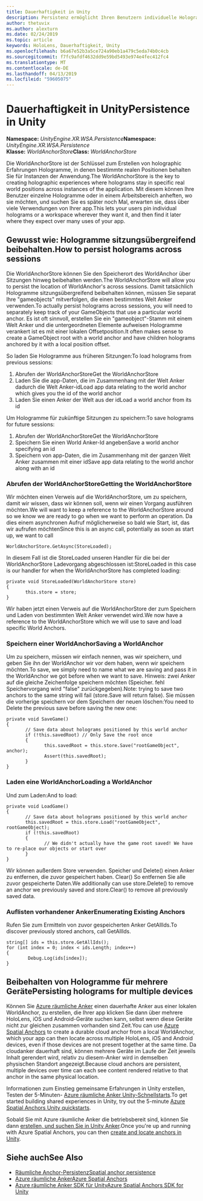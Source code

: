 ```yaml
---
title: Dauerhaftigkeit in Unity
description: Persistenz ermöglicht Ihren Benutzern individuelle Hologramme oder in einem Arbeitsbereich anheften, wo sie möchten, und klicken Sie dann finden Sie, dass es später noch Mal, in dem sie über viele erwarten Ihrer App verwendet.
author: thetuvix
ms.author: alexturn
ms.date: 02/24/2019
ms.topic: article
keywords: HoloLens, Dauerhaftigkeit, Unity
ms.openlocfilehash: b6a67e52b3a5ce724a90eb1a479c5eda74b0c4cb
ms.sourcegitcommit: f7fc9afdf4632dd9e59bd5493e974e4fec412fc4
ms.translationtype: MT
ms.contentlocale: de-DE
ms.lasthandoff: 04/13/2019
ms.locfileid: "59605075"
---
```

# <a name="persistence-in-unity"></a><span data-ttu-id="ceb1b-104">Dauerhaftigkeit in Unity</span><span class="sxs-lookup"><span data-stu-id="ceb1b-104">Persistence in Unity</span></span>

<span data-ttu-id="ceb1b-105">**Namespace:** *UnityEngine.XR.WSA.Persistence*</span><span class="sxs-lookup"><span data-stu-id="ceb1b-105">**Namespace:** *UnityEngine.XR.WSA.Persistence*</span></span><br>
<span data-ttu-id="ceb1b-106">**Klasse:** *WorldAnchorStore*</span><span class="sxs-lookup"><span data-stu-id="ceb1b-106">**Class:** *WorldAnchorStore*</span></span>

<span data-ttu-id="ceb1b-107">Die WorldAnchorStore ist der Schlüssel zum Erstellen von holographic Erfahrungen Hologramme, in denen bestimmte realen Positionen behalten Sie für Instanzen der Anwendung.</span><span class="sxs-lookup"><span data-stu-id="ceb1b-107">The WorldAnchorStore is the key to creating holographic experiences where holograms stay in specific real world positions across instances of the application.</span></span> <span data-ttu-id="ceb1b-108">Mit diesem können Ihre Benutzer einzelne Hologramme oder in einem Arbeitsbereich anheften, wo sie möchten, und suchen Sie es später noch Mal, erwarten sie, dass über viele Verwendungen von Ihrer app.</span><span class="sxs-lookup"><span data-stu-id="ceb1b-108">This lets your users pin individual holograms or a workspace wherever they want it, and then find it later where they expect over many uses of your app.</span></span>

## <a name="how-to-persist-holograms-across-sessions"></a><span data-ttu-id="ceb1b-109">Gewusst wie: Hologramme sitzungsübergreifend beibehalten.</span><span class="sxs-lookup"><span data-stu-id="ceb1b-109">How to persist holograms across sessions</span></span>

<span data-ttu-id="ceb1b-110">Die WorldAnchorStore können Sie den Speicherort des WorldAnchor über Sitzungen hinweg beibehalten werden.</span><span class="sxs-lookup"><span data-stu-id="ceb1b-110">The WorldAnchorStore will allow you to persist the location of WorldAnchor's across sessions.</span></span> <span data-ttu-id="ceb1b-111">Damit tatsächlich Hologramme sitzungsübergreifend beibehalten können, müssen Sie separat Ihre "gameobjects" mitverfolgen, die einen bestimmtes Welt Anker verwenden.</span><span class="sxs-lookup"><span data-stu-id="ceb1b-111">To actually persist holograms across sessions, you will need to separately keep track of your GameObjects that use a particular world anchor.</span></span> <span data-ttu-id="ceb1b-112">Es ist oft sinnvoll, erstellen Sie ein "gameobject"-Stamm mit einem Welt Anker und die untergeordneten Elemente aufweisen Hologramme verankert ist es mit einer lokalen Offsetposition.</span><span class="sxs-lookup"><span data-stu-id="ceb1b-112">It often makes sense to create a GameObject root with a world anchor and have children holograms anchored by it with a local position offset.</span></span>

<span data-ttu-id="ceb1b-113">So laden Sie Hologramme aus früheren Sitzungen:</span><span class="sxs-lookup"><span data-stu-id="ceb1b-113">To load holograms from previous sessions:</span></span>
1. <span data-ttu-id="ceb1b-114">Abrufen der WorldAnchorStore</span><span class="sxs-lookup"><span data-stu-id="ceb1b-114">Get the WorldAnchorStore</span></span>
2. <span data-ttu-id="ceb1b-115">Laden Sie die app-Daten, die im Zusammenhang mit der Welt Anker dadurch die Welt Anker-id</span><span class="sxs-lookup"><span data-stu-id="ceb1b-115">Load app data relating to the world anchor which gives you the id of the world anchor</span></span>
3. <span data-ttu-id="ceb1b-116">Laden Sie einen Anker der Welt aus der id</span><span class="sxs-lookup"><span data-stu-id="ceb1b-116">Load a world anchor from its id</span></span>

<span data-ttu-id="ceb1b-117">Um Hologramme für zukünftige Sitzungen zu speichern:</span><span class="sxs-lookup"><span data-stu-id="ceb1b-117">To save holograms for future sessions:</span></span>
1. <span data-ttu-id="ceb1b-118">Abrufen der WorldAnchorStore</span><span class="sxs-lookup"><span data-stu-id="ceb1b-118">Get the WorldAnchorStore</span></span>
2. <span data-ttu-id="ceb1b-119">Speichern Sie einen World Anker-Id angeben</span><span class="sxs-lookup"><span data-stu-id="ceb1b-119">Save a world anchor specifying an id</span></span>
3. <span data-ttu-id="ceb1b-120">Speichern von app-Daten, die im Zusammenhang mit der ganzen Welt Anker zusammen mit einer id</span><span class="sxs-lookup"><span data-stu-id="ceb1b-120">Save app data relating to the world anchor along with an id</span></span>

### <a name="getting-the-worldanchorstore"></a><span data-ttu-id="ceb1b-121">Abrufen der WorldAnchorStore</span><span class="sxs-lookup"><span data-stu-id="ceb1b-121">Getting the WorldAnchorStore</span></span>

<span data-ttu-id="ceb1b-122">Wir möchten einen Verweis auf die WorldAnchorStore, um zu speichern, damit wir wissen, dass wir können soll, wenn wir einen Vorgang ausführen möchten.</span><span class="sxs-lookup"><span data-stu-id="ceb1b-122">We will want to keep a reference to the WorldAnchorStore around so we know we are ready to go when we want to perform an operation.</span></span> <span data-ttu-id="ceb1b-123">Da dies einem asynchronen Aufruf möglicherweise so bald wie Start, ist, das wir aufrufen möchten</span><span class="sxs-lookup"><span data-stu-id="ceb1b-123">Since this is an async call, potentially as soon as start up, we want to call</span></span>

```
WorldAnchorStore.GetAsync(StoreLoaded);
```

<span data-ttu-id="ceb1b-124">In diesem Fall ist die StoreLoaded unseren Handler für die bei der WorldAnchorStore Ladevorgang abgeschlossen ist:</span><span class="sxs-lookup"><span data-stu-id="ceb1b-124">StoreLoaded in this case is our handler for when the WorldAnchorStore has completed loading:</span></span>

```
private void StoreLoaded(WorldAnchorStore store)
{
       this.store = store;
}
```

<span data-ttu-id="ceb1b-125">Wir haben jetzt einen Verweis auf die WorldAnchorStore der zum Speichern und Laden von bestimmten Welt Anker verwendet wird.</span><span class="sxs-lookup"><span data-stu-id="ceb1b-125">We now have a reference to the WorldAnchorStore which we will use to save and load specific World Anchors.</span></span>

### <a name="saving-a-worldanchor"></a><span data-ttu-id="ceb1b-126">Speichern einer WorldAnchor</span><span class="sxs-lookup"><span data-stu-id="ceb1b-126">Saving a WorldAnchor</span></span>

<span data-ttu-id="ceb1b-127">Um zu speichern, müssen wir einfach nennen, was wir speichern, und geben Sie ihn der WorldAnchor wir vor dem haben, wenn wir speichern möchten.</span><span class="sxs-lookup"><span data-stu-id="ceb1b-127">To save, we simply need to name what we are saving and pass it in the WorldAnchor we got before when we want to save.</span></span> <span data-ttu-id="ceb1b-128">Hinweis: zwei Anker auf die gleiche Zeichenfolge speichern möchten (Speicher. fehl Speichervorgang wird "false" zurückgegeben).</span><span class="sxs-lookup"><span data-stu-id="ceb1b-128">Note: trying to save two anchors to the same string will fail (store.Save will return false).</span></span> <span data-ttu-id="ceb1b-129">Sie müssen die vorherige speichern vor dem Speichern der neuen löschen:</span><span class="sxs-lookup"><span data-stu-id="ceb1b-129">You need to Delete the previous save before saving the new one:</span></span>

```
private void SaveGame()
{
       // Save data about holograms positioned by this world anchor
       if (!this.savedRoot) // Only Save the root once
       {
              this.savedRoot = this.store.Save("rootGameObject", anchor);
              Assert(this.savedRoot);
       }
}
```

### <a name="loading-a-worldanchor"></a><span data-ttu-id="ceb1b-130">Laden eine WorldAnchor</span><span class="sxs-lookup"><span data-stu-id="ceb1b-130">Loading a WorldAnchor</span></span>

<span data-ttu-id="ceb1b-131">Und zum Laden:</span><span class="sxs-lookup"><span data-stu-id="ceb1b-131">And to load:</span></span>

```
private void LoadGame()
{
       // Save data about holograms positioned by this world anchor
       this.savedRoot = this.store.Load("rootGameObject", rootGameObject);
       if (!this.savedRoot)
       {
              // We didn't actually have the game root saved! We have to re-place our objects or start over
       }
}
```

<span data-ttu-id="ceb1b-132">Wir können außerdem Store verwenden. Speicher und Delete() einen Anker zu entfernen, die zuvor gespeichert haben. Clear() So entfernen Sie alle zuvor gespeicherte Daten.</span><span class="sxs-lookup"><span data-stu-id="ceb1b-132">We additionally can use store.Delete() to remove an anchor we previously saved and store.Clear() to remove all previously saved data.</span></span>

### <a name="enumerating-existing-anchors"></a><span data-ttu-id="ceb1b-133">Auflisten vorhandener Anker</span><span class="sxs-lookup"><span data-stu-id="ceb1b-133">Enumerating Existing Anchors</span></span>

<span data-ttu-id="ceb1b-134">Rufen Sie zum Ermitteln von zuvor gespeicherten Anker GetAllIds.</span><span class="sxs-lookup"><span data-stu-id="ceb1b-134">To discover previously stored anchors, call GetAllIds.</span></span>

```
string[] ids = this.store.GetAllIds();
for (int index = 0; index < ids.Length; index++)
{
        Debug.Log(ids[index]);
}
```

## <a name="persisting-holograms-for-multiple-devices"></a><span data-ttu-id="ceb1b-135">Beibehalten von Hologramme für mehrere Geräte</span><span class="sxs-lookup"><span data-stu-id="ceb1b-135">Persisting holograms for multiple devices</span></span>

<span data-ttu-id="ceb1b-136">Können Sie <a href="https://docs.microsoft.com/azure/spatial-anchors/overview" target="_blank">Azure räumliche Anker</a> einen dauerhafte Anker aus einer lokalen WorldAnchor, zu erstellen, die Ihrer app klicken Sie dann über mehrere HoloLens, iOS und Android-Geräte suchen kann, selbst wenn diese Geräte nicht zur gleichen zusammen vorhanden sind Zeit.</span><span class="sxs-lookup"><span data-stu-id="ceb1b-136">You can use <a href="https://docs.microsoft.com/azure/spatial-anchors/overview" target="_blank">Azure Spatial Anchors</a> to create a durable cloud anchor from a local WorldAnchor, which your app can then locate across multiple HoloLens, iOS and Android devices, even if those devices are not present together at the same time.</span></span>  <span data-ttu-id="ceb1b-137">Da cloudanker dauerhaft sind, können mehrere Geräte im Laufe der Zeit jeweils Inhalt gerendert wird, relativ zu diesem-Anker wird in demselben physischen Standort angezeigt.</span><span class="sxs-lookup"><span data-stu-id="ceb1b-137">Because cloud anchors are persistent, multiple devices over time can each see content rendered relative to that anchor in the same physical location.</span></span>

<span data-ttu-id="ceb1b-138">Informationen zum Einstieg gemeinsame Erfahrungen in Unity erstellen, Testen der 5-Minuten- <a href="https://docs.microsoft.com/azure/spatial-anchors/unity-overview" target="_blank">Azure räumliche Anker Unity-Schnellstarts</a>.</span><span class="sxs-lookup"><span data-stu-id="ceb1b-138">To get started building shared experiences in Unity, try out the 5-minute <a href="https://docs.microsoft.com/azure/spatial-anchors/unity-overview" target="_blank">Azure Spatial Anchors Unity quickstarts</a>.</span></span>

<span data-ttu-id="ceb1b-139">Sobald Sie mit Azure räumliche Anker die betriebsbereit sind, können Sie dann <a href="https://docs.microsoft.com/azure/spatial-anchors/concepts/create-locate-anchors-unity" target="_blank">erstellen, und suchen Sie in Unity Anker</a>.</span><span class="sxs-lookup"><span data-stu-id="ceb1b-139">Once you're up and running with Azure Spatial Anchors, you can then <a href="https://docs.microsoft.com/azure/spatial-anchors/concepts/create-locate-anchors-unity" target="_blank">create and locate anchors in Unity</a>.</span></span>

## <a name="see-also"></a><span data-ttu-id="ceb1b-140">Siehe auch</span><span class="sxs-lookup"><span data-stu-id="ceb1b-140">See Also</span></span>
* [<span data-ttu-id="ceb1b-141">Räumliche Anchor-Persistenz</span><span class="sxs-lookup"><span data-stu-id="ceb1b-141">Spatial anchor persistence</span></span>](coordinate-systems.md#spatial-anchor-persistence)
* <span data-ttu-id="ceb1b-142"><a href="https://docs.microsoft.com/azure/spatial-anchors" target="_blank">Azure räumliche Anker</a></span><span class="sxs-lookup"><span data-stu-id="ceb1b-142"><a href="https://docs.microsoft.com/azure/spatial-anchors" target="_blank">Azure Spatial Anchors</a></span></span>
* <span data-ttu-id="ceb1b-143"><a href="https://docs.microsoft.com/dotnet/api/Microsoft.Azure.SpatialAnchors" target="_blank">Azure räumliche Anker SDK für Unity</a></span><span class="sxs-lookup"><span data-stu-id="ceb1b-143"><a href="https://docs.microsoft.com/dotnet/api/Microsoft.Azure.SpatialAnchors" target="_blank">Azure Spatial Anchors SDK for Unity</a></span></span>
